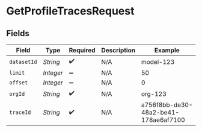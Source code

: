 # GetProfileTracesRequest


## Fields

| Field                                | Type                                 | Required                             | Description                          | Example                              |
| ------------------------------------ | ------------------------------------ | ------------------------------------ | ------------------------------------ | ------------------------------------ |
| `datasetId`                          | *String*                             | :heavy_check_mark:                   | N/A                                  | model-123                            |
| `limit`                              | *Integer*                            | :heavy_minus_sign:                   | N/A                                  | 50                                   |
| `offset`                             | *Integer*                            | :heavy_minus_sign:                   | N/A                                  | 0                                    |
| `orgId`                              | *String*                             | :heavy_check_mark:                   | N/A                                  | org-123                              |
| `traceId`                            | *String*                             | :heavy_check_mark:                   | N/A                                  | a756f8bb-de30-48a2-be41-178ae6af7100 |